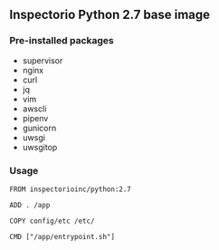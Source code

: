 ## Inspectorio Python 2.7 base image

### Pre-installed packages

* supervisor
* nginx
* curl
* jq
* vim
* awscli
* pipenv
* gunicorn
* uwsgi
* uwsgitop

### Usage

```
FROM inspectorioinc/python:2.7

ADD . /app

COPY config/etc /etc/

CMD ["/app/entrypoint.sh"]

```
